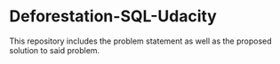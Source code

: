# Deforestation-SQL-Udacity
This repository includes the problem statement as well as the proposed solution to said problem.
